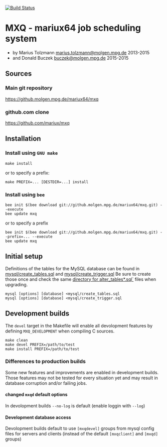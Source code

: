 [![Build Status](https://travis-ci.org/mariux/mxq.svg?branch=master)](https://travis-ci.org/mariux/mxq)

# MXQ - mariux64 job scheduling system
- by Marius Tolzmann <marius.tolzmann@molgen.mpg.de> 2013-2015
- and Donald Buczek <buczek@molgen.mpg.de> 2015-2015

## Sources
### Main git repository

https://github.molgen.mpg.de/mariux64/mxq

### github.com clone

https://github.com/mariux/mxq

## Installation
### Install using `GNU make`
```
make install
```

or to specify a prefix:
```
make PREFIX=... [DESTDIR=...] install
```
### Install using `bee`
```
bee init $(bee download git://github.molgen.mpg.de/mariux64/mxq.git) --execute
bee update mxq
```

or to specify a prefix
```
bee init $(bee download git://github.molgen.mpg.de/mariux64/mxq.git) --prefix=... --execute
bee update mxq
```

## Initial setup
Definitions of the tables for the MySQL database can be found in
[mysql/create_tables.sql](https://github.molgen.mpg.de/mariux64/mxq/blob/master/mysql/create_tables.sql)
and
[mysql/create_trigger.sql](https://github.molgen.mpg.de/mariux64/mxq/blob/master/mysql/create_trigger.sql)
Be sure to create those once and check the same 
[directory for alter_tables*.sql`](https://github.molgen.mpg.de/mariux64/mxq/blob/master/mysql/)
files when upgrading. 
```
mysql [options] [database] <mysql/create_tables.sql
mysql [options] [database] <mysql/create_trigger.sql
```

## Development builds
The `devel` target in the Makefile will enable all devolopment features
by defining `MXQ_DEVELOPMENT` when compiling C sources.

```
make clean
make devel PREFIX=/path/to/test
make install PREFIX=/path/to/test
```

### Differences to production builds
Some new features and improvements are enabled in development builds.
Those features may not be tested for every situation yet and may result
in database corruption and/or failing jobs.

#### changed `mxqd` default options
In devolopment builds `--no-log` is default (enable loggin with `--log`)

#### Development database access
Devolopment builds default to use `[mxqdevel]` groups from mysql config files 
for servers and clients (instead of the default `[mxqclient]` and `[mxqd]` groups)
